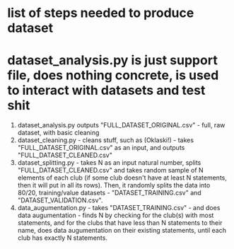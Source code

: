 # list of steps needed to produce dataset

# dataset_analysis.py is just support file, does nothing concrete, is used to interact with datasets and test shit

1. dataset_analysis.py outputs "FULL_DATASET_ORIGINAL.csv" - full, raw dataset, with basic cleaning
2. dataset_cleaning.py - cleans stuff, such as (Oklaski!) - takes "FULL_DATASET_ORIGINAL.csv" as an input, and outputs "FULL_DATASET_CLEANED.csv"
3. dataset_splitting.py - takes N as an input natural number, splits "FULL_DATASET_CLEANED.csv" and takes random sample of N elements of each club (if some club doesn't have at least N statements, then it will put in all its rows). Then, it randomly splits the data into 80/20, training/value datasets - "DATASET_TRAINING.csv" and "DATASET_VALIDATION.csv".
4. data_augumentation.py - takes "DATASET_TRAINING.csv" - and does data augumentation - finds N by checking for the club(s) with most statements, and for the clubs that have less than N statements to their name, does data augumentation on their existing statements, until each club has exactly N statements.
